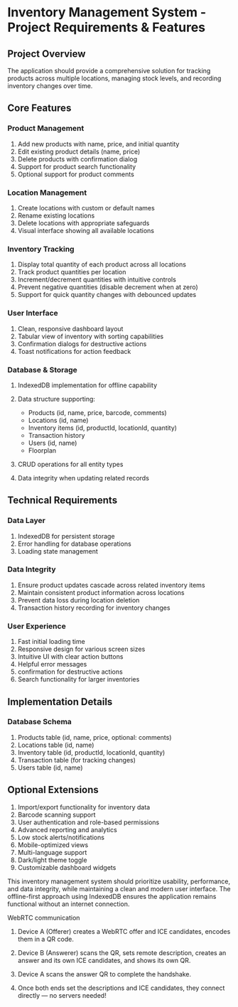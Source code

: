 
# Inventory Management System - Project Requirements & Features

## Project Overview
The application should provide a comprehensive solution for tracking products across multiple locations, managing stock levels, and recording inventory changes over time.

## Core Features

### Product Management
1. Add new products with name, price, and initial quantity
2. Edit existing product details (name, price)
3. Delete products with confirmation dialog
4. Support for product search functionality
5. Optional support for product comments

### Location Management
1. Create locations with custom or default names
2. Rename existing locations
3. Delete locations with appropriate safeguards
4. Visual interface showing all available locations

### Inventory Tracking
1. Display total quantity of each product across all locations
2. Track product quantities per location
3. Increment/decrement quantities with intuitive controls
4. Prevent negative quantities (disable decrement when at zero)
5. Support for quick quantity changes with debounced updates

### User Interface
1. Clean, responsive dashboard layout
3. Tabular view of inventory with sorting capabilities
6. Confirmation dialogs for destructive actions
7. Toast notifications for action feedback

### Database & Storage
1. IndexedDB implementation for offline capability
2. Data structure supporting:
   - Products (id, name, price, barcode, comments)
   - Locations (id, name)
   - Inventory items (id, productId, locationId, quantity)
   - Transaction history
   - Users (id, name)
   - Floorplan

3. CRUD operations for all entity types
4. Data integrity when updating related records

## Technical Requirements

### Data Layer
1. IndexedDB for persistent storage
4. Error handling for database operations
5. Loading state management

### Data Integrity
1. Ensure product updates cascade across related inventory items
2. Maintain consistent product information across locations
3. Prevent data loss during location deletion
4. Transaction history recording for inventory changes

### User Experience
1. Fast initial loading time
2. Responsive design for various screen sizes
3. Intuitive UI with clear action buttons
4. Helpful error messages
5. confirmation for destructive actions
6. Search functionality for larger inventories

## Implementation Details

### Database Schema
1. Products table (id, name, price, optional: comments)
2. Locations table (id, name)
3. Inventory table (id, productId, locationId, quantity)
4. Transaction table (for tracking changes)
5. Users table (id, name)

## Optional Extensions
1. Import/export functionality for inventory data
2. Barcode scanning support
3. User authentication and role-based permissions
4. Advanced reporting and analytics
5. Low stock alerts/notifications
6. Mobile-optimized views
7. Multi-language support
8. Dark/light theme toggle
9. Customizable dashboard widgets

This inventory management system should prioritize usability, performance, and data integrity, while maintaining a clean and modern user interface. The offline-first approach using IndexedDB ensures the application remains functional without an internet connection.


WebRTC communication
1. Device A (Offerer) creates a WebRTC offer and ICE candidates, encodes them in a QR code.

2. Device B (Answerer) scans the QR, sets remote description, creates an answer and its own ICE candidates, and shows its own QR.

3. Device A scans the answer QR to complete the handshake.

4. Once both ends set the descriptions and ICE candidates, they connect directly — no servers needed!

